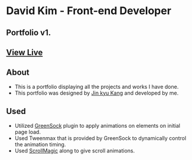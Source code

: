 # David Kim - Front-end Developer
## Portfolio v1.

## [View Live](https://holahoon.github.io/holahoon/)

## About
- This is a portfolio displaying all the projects and works I have done.
- This portfolio was designed by [Jin kyu Kang](https://jinkyukang.com/work) and developed by me.

## Used
- Utilized [GreenSock](https://greensock.com/gsap/) plugin to apply animations on elements on initial page load.
- Used Tweenmax that is provided by GreenSock to dynamically control the animation timing.
- Used [ScrollMagic](https://scrollmagic.io/) along to give scroll animations.

